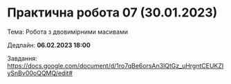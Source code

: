 # Практична робота 07 (30.01.2023)</b>

Тема: Робота з двовимірними масивами

Дедлайн: <b>06.02.2023 18:00</b>

Завдання: https://docs.google.com/document/d/1ro7qBe6orsAn3lQtGz_uHrgntCEUKZIySnBv00oQQMQ/edit#
